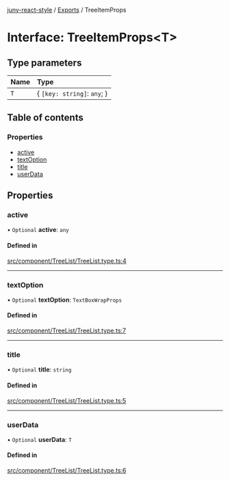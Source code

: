 [juny-react-style](../README.md) / [Exports](../modules.md) / TreeItemProps

# Interface: TreeItemProps\<T\>

## Type parameters

| Name | Type |
| :------ | :------ |
| `T` | \{ `[key: string]`: `any`;  } |

## Table of contents

### Properties

- [active](TreeItemProps.md#active)
- [textOption](TreeItemProps.md#textoption)
- [title](TreeItemProps.md#title)
- [userData](TreeItemProps.md#userdata)

## Properties

### active

• `Optional` **active**: `any`

#### Defined in

[src/component/TreeList/TreeList.type.ts:4](https://github.com/jun-young1993/react-style/blob/89c93868f379e277e13847fd9207195046ae251b/src/component/TreeList/TreeList.type.ts#L4)

___

### textOption

• `Optional` **textOption**: `TextBoxWrapProps`

#### Defined in

[src/component/TreeList/TreeList.type.ts:7](https://github.com/jun-young1993/react-style/blob/89c93868f379e277e13847fd9207195046ae251b/src/component/TreeList/TreeList.type.ts#L7)

___

### title

• `Optional` **title**: `string`

#### Defined in

[src/component/TreeList/TreeList.type.ts:5](https://github.com/jun-young1993/react-style/blob/89c93868f379e277e13847fd9207195046ae251b/src/component/TreeList/TreeList.type.ts#L5)

___

### userData

• `Optional` **userData**: `T`

#### Defined in

[src/component/TreeList/TreeList.type.ts:6](https://github.com/jun-young1993/react-style/blob/89c93868f379e277e13847fd9207195046ae251b/src/component/TreeList/TreeList.type.ts#L6)
